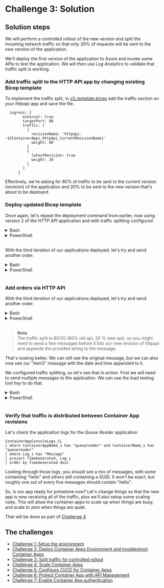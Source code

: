 # Challenge 3: Solution

## Solution steps
We will perform a controlled rollout of the new version and split the incoming network traffic so that only 20% of requests will be sent to the new version of the application.

We'll deploy the first version of the application to Azure and invoke some APIs to test the application. We will then use _Log Analytics_ to validate that traffic split is working.

### Add traffic split to the HTTP API app by changing existing Bicep template
To implement the traffic split, in [v3_template.bicep](v3_template.bicep) add the traffic section on your _httpapi_ app and save the file.

```bicep
  ingress: {
        external: true
        targetPort: 80
        traffic: [
          {
            revisionName: 'httpapi--${ContainerApps_HttpApi_CurrentRevisionName}'
            weight: 80
          }
          {
            latestRevision: true
            weight: 20
          }
        ]
      }
```

Effectively, we're asking for 80% of traffic to be sent to the current version (revision) of the application and 20% to be sent to the new version that's about to be deployed.

### Deploy updated Bicep template
Once again, let's repeat the deployment command from earlier, now using version 2 of the _HTTP API_ application and with traffic splitting configured


<details>
  <summary>Bash</summary>

```bash
# Deploy Bicep template.
az deployment group create \
  -g $resourceGroup \
  --template-file v3_template.bicep \
  --parameters @v3_parametersbicep.json \
  --parameters \
    ContainerApps_Environment_Name=$containerAppEnv \
    LogAnalytics_Workspace_Name=$logAnalytics \
    AppInsights_Name=$appInsights \
    Location=$location
```

  </summary>
</details>

<details>
  <summary>PowerShell</summary>

```PowerShell
New-AzResourceGroupDeployment -ResourceGroupName $resourceGroup -Name 'v3_deployment' -TemplateFile .\v3_template.bicep -TemplateParameterFile .\v3_parametersbicep.json -Location $location -ContainerApps_Environment_Name $containerAppEnv -LogAnalytics_Workspace_Name $logAnalytics -AppInsights_Name $appInsights
```

  </summary>
</details>
<br>

With the third iteration of our applications deployed, let's try and send another order.

<details>
  <summary>Bash</summary>
  
```bash
curl -X POST $dataURL?message=item3
```

  </summary>
</details>

<details>
  <summary>PowerShell</summary>

```PowerShell
Invoke-RestMethod "$($dataURL)?message=item3" -Method Post
```


  </summary>
</details>
<br>


### Add orders via HTTP API

With the third iteration of our applications deployed, let's try and send another order.



<details>
  <summary>Bash</summary>

```bash
curl -X POST $dataURL?message=item3
```

And let's check the Store application again to see if the messages have been received
  
```bash
curl $storeURL | jq

```
```json
[
   {
    "id": "b222d3fd-9776-4631-9f1d-5038055e1541",
    "message": "fa7c4a50-a711-48d5-8d7c-b9a9e9b9056e"
  },
  {
    "id": "807fd951-7213-4fd7-8a6f-df3a8e064ed9",
    "message": "05/20/2022 22:31:26 +00:00 -- item3"
  },
]
```

  </summary>
</details>

<details>
  <summary>PowerShell</summary>

```PowerShell
Invoke-RestMethod  "$($dataURL)?message=item3" -Method Post
```

And let's check the Store application again to see if the messages have been received

```PowerShell
Invoke-RestMethod $storeUrl
```
```
id                                   message
--                                   -------
a62d0fa5-26dd-449a-8c16-2e897c6ac4c1 9b4d6594-0c06-476f-81dd-1c9a7120d60b
a2be1546-7290-49df-9f1b-9dd567b7ce3b f5a52f7a-67db-4ada-bdab-baa8189af700--item3
```
</summary>
</details>
<br>


> **Note**<br> 
> The traffic split is 80/20 (80% old api, 20 % new api), so you might need to send a few messages before it hits our new revision of httpapi and appends the provided string to the message.

That's looking better. We can still see the original message, but we can also now see our "item3" message with the date and time appended to it.

We configured traffic splitting, so let's see that in action. First we will need to send multiple messages to the application. We can use the load testing tool _hey_ to do that.

<details>
  <summary>Bash</summary>


```bash
hey -m POST -n 25 -c 1 $dataURL?message=hello

# Verify orders in StoreApp
curl $storeURL | jq
```


  </summary>
</details>

<details>
  <summary>PowerShell</summary>

```PowerShell
hey -m POST -n 25 -c 1 "$($dataURL)?message=hello"

# Verify orders in StoreApp
Invoke-RestMethod $storeURL
```

  </summary>
</details>
<br>

### Verify that traffic is distributed between Container App revisions 
Let's check the application logs for the _Queue Reader_ application

```kusto
ContainerAppConsoleLogs_CL
| where ContainerAppName_s has "queuereader" and ContainerName_s has "queuereader"
| where Log_s has "Message"
| project TimeGenerated, Log_s
| order by TimeGenerated desc
```

Looking through those logs, you should see a mix of messages, with some containing "hello" and others still containing a GUID. It won't be exact, but roughly one out of every five messages should contain "hello".

So, is our app ready for primetime now? Let's change things so that the new app is now receiving all of the traffic, plus we'll also setup some scaling rules. This will allow the container apps to scale up when things are busy, and scale to zero when things are quiet.

That will be done as part of [Challenge 4](challenge4.md)

## The challenges

- [Challenge 1: Setup the environment](challenge1.md)
- [Challenge 2: Deploy Container Apps Environment and troubleshoot Container Apps](challenge2.md)
- [Challenge 3: Split traffic for controlled rollout](challenge3.md)
- [Challenge 4: Scale Container Apps](challenge4.md)
- [Challenge 5: Configure CI/CD for Container Apps](challenge5.md)
- [Challenge 6: Protect Container App with API Management](challenge6.md)
- [Challenge 7: Enable Container App authentication](challenge7.md)
